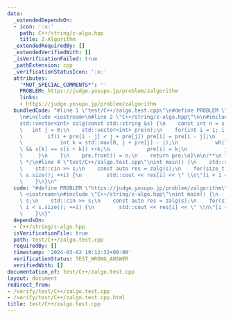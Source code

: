 ```yaml
---
data:
  _extendedDependsOn:
  - icon: ':x:'
    path: C++/string/z-algo.hpp
    title: Z-Algorithm
  _extendedRequiredBy: []
  _extendedVerifiedWith: []
  _isVerificationFailed: true
  _pathExtension: cpp
  _verificationStatusIcon: ':x:'
  attributes:
    '*NOT_SPECIAL_COMMENTS*': ''
    PROBLEM: https://judge.yosupo.jp/problem/zalgorithm
    links:
    - https://judge.yosupo.jp/problem/zalgorithm
  bundledCode: "#line 1 \"test/C++/zalgo.test.cpp\"\n#define PROBLEM \"https://judge.yosupo.jp/problem/zalgorithm\"\
    \n#include <iostream>\n#line 2 \"C++/string/z-algo.hpp\"\n\n#include <vector>\n\
    std::vector<int> zalg(const std::string &s) {\n    const int n = s.size();\n \
    \   int j = 0;\n    std::vector<int> pre(n);\n    for(int i = 1; i < n; ++i) {\n\
    \        if(i + pre[i - j] < j + pre[j]) pre[i] = pre[i - j];\n        else {\n\
    \            int k = std::max(0, j + pre[j] - i);\n            while(i + k < n\
    \ && s[k] == s[i + k]) ++k;\n            pre[i] = k;\n            j = i;\n   \
    \     }\n    }\n    pre.front() = n;\n    return pre;\n}\n\n/**\n * @brief Z-Algorithm\n\
    \ */\n#line 4 \"test/C++/zalgo.test.cpp\"\nint main() {\n    std::string s;\n\
    \    std::cin >> s;\n    const auto res = zalg(s);\n    for(size_t i = 0; i <\
    \ s.size(); ++i) {\n        std::cout << res[i] << \" \\n\"[i + 1 == s.size()];\n\
    \    }\n}\n"
  code: "#define PROBLEM \"https://judge.yosupo.jp/problem/zalgorithm\"\n#include\
    \ <iostream>\n#include \"C++/string/z-algo.hpp\"\nint main() {\n    std::string\
    \ s;\n    std::cin >> s;\n    const auto res = zalg(s);\n    for(size_t i = 0;\
    \ i < s.size(); ++i) {\n        std::cout << res[i] << \" \\n\"[i + 1 == s.size()];\n\
    \    }\n}"
  dependsOn:
  - C++/string/z-algo.hpp
  isVerificationFile: true
  path: test/C++/zalgo.test.cpp
  requiredBy: []
  timestamp: '2024-03-02 19:12:32+09:00'
  verificationStatus: TEST_WRONG_ANSWER
  verifiedWith: []
documentation_of: test/C++/zalgo.test.cpp
layout: document
redirect_from:
- /verify/test/C++/zalgo.test.cpp
- /verify/test/C++/zalgo.test.cpp.html
title: test/C++/zalgo.test.cpp
---
```

